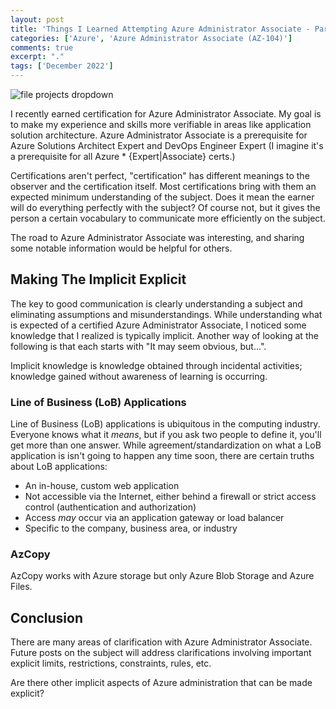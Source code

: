 ```yaml
---
layout: post
title: 'Things I Learned Attempting Azure Administrator Associate - Part 1'
categories: ['Azure', 'Azure Administrator Associate (AZ-104)']
comments: true
excerpt: "."
tags: ['December 2022']
---
```

![file projects dropdown](/assets/DALL·E-2022-12-20-15.03.33---A-woman-going-through-the-process-of-certifying-knowledge.png)

I recently earned certification for Azure Administrator Associate.  My goal is to make my experience and skills more verifiable in areas like application solution architecture.  Azure Administrator Associate is a prerequisite for Azure Solutions Architect Expert and DevOps Engineer Expert (I imagine it's a prerequisite for all Azure * {Expert|Associate} certs.)

Certifications aren't perfect, "certification" has different meanings to the observer and the certification itself. Most certifications bring with them an expected minimum understanding of the subject.  Does it mean the earner will do everything perfectly with the subject?  Of course not, but it gives the person a certain vocabulary to communicate more efficiently on the subject.

The road to Azure Administrator Associate was interesting, and sharing some notable information would be helpful for others.

## Making The Implicit Explicit

The key to good communication is clearly understanding a subject and eliminating assumptions and misunderstandings. While understanding what is expected of a certified Azure Administrator Associate, I noticed some knowledge that I realized is typically implicit. Another way of looking at the following is that each starts with "It may seem obvious, but...".

Implicit knowledge is knowledge obtained through incidental activities; knowledge gained without awareness of learning is occurring.

### Line of Business (LoB) Applications

Line of Business (LoB) applications is ubiquitous in the computing industry.  Everyone knows what it _means_, but if you ask two people to define it, you'll get more than one answer.  While agreement/standardization on what a LoB application is isn't going to happen any time soon, there are certain truths about LoB applications:

- An in-house, custom web application
- Not accessible via the Internet, either behind a firewall or strict access control (authentication and authorization)
- Access _may_ occur via an application gateway or load balancer
- Specific to the company, business area, or industry

### AzCopy 

AzCopy works with Azure storage but only Azure Blob Storage and Azure Files.

## Conclusion

There are many areas of clarification with Azure Administrator Associate.  Future posts on the subject will address clarifications involving important explicit limits, restrictions, constraints, rules, etc.

Are there other implicit aspects of Azure administration that can be made explicit?
